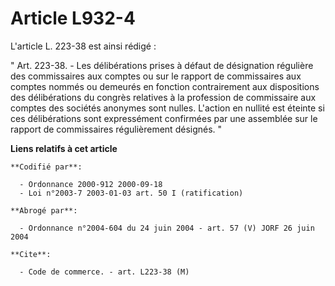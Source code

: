 # Article L932-4

L'article L. 223-38 est ainsi rédigé :

" Art. 223-38. - Les délibérations prises à défaut de désignation régulière des commissaires aux comptes ou sur le rapport de
commissaires aux comptes nommés ou demeurés en fonction contrairement aux dispositions des délibérations du congrès relatives
à la profession de commissaire aux comptes des sociétés anonymes sont nulles. L'action en nullité est éteinte si ces
délibérations sont expressément confirmées par une assemblée sur le rapport de commissaires régulièrement désignés. "

**Liens relatifs à cet article**

	**Codifié par**:

	  - Ordonnance 2000-912 2000-09-18
	  - Loi n°2003-7 2003-01-03 art. 50 I (ratification)

	**Abrogé par**:

	  - Ordonnance n°2004-604 du 24 juin 2004 - art. 57 (V) JORF 26 juin 2004

	**Cite**:

	  - Code de commerce. - art. L223-38 (M)
